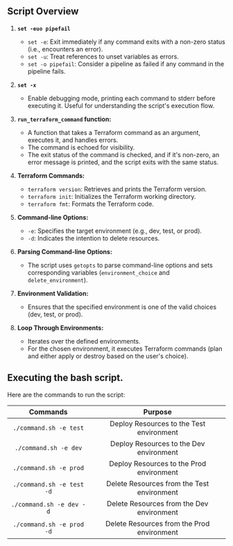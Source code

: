## Script Overview

1. **`set -euo pipefail`**
    - `set -e`: Exit immediately if any command exits with a non-zero status (i.e., encounters an error).
    - `set -u`: Treat references to unset variables as errors.
    - `set -o pipefail`: Consider a pipeline as failed if any command in the pipeline fails.

2. **`set -x`** 
    - Enable debugging mode, printing each command to stderr before executing it. Useful for understanding the script's execution flow.

3. **`run_terraform_command` function:**
    - A function that takes a Terraform command as an argument, executes it, and handles errors.
    - The command is echoed for visibility.
    - The exit status of the command is checked, and if it's non-zero, an error message is printed, and the script exits with the same status.

4. **Terraform Commands:**
    - `terraform version`: Retrieves and prints the Terraform version.
    - `terraform init`: Initializes the Terraform working directory.
    - `terraform fmt`: Formats the Terraform code.

5. **Command-line Options:**
    - `-e`: Specifies the target environment (e.g., dev, test, or prod).
    - `-d`: Indicates the intention to delete resources.

6. **Parsing Command-line Options:**
    - The script uses `getopts` to parse command-line options and sets corresponding variables (`environment_choice` and `delete_environment`).

7. **Environment Validation:**
    - Ensures that the specified environment is one of the valid choices (dev, test, or prod).

8. **Loop Through Environments:**
    - Iterates over the defined environments.
    - For the chosen environment, it executes Terraform commands (plan and either apply or destroy based on the user's choice).  


## Executing the bash script.
Here are the commands to run the script:

|   Commands                  |  Purpose                                     |
| :-----------------------:   | :------------------------------------------:|
| `./command.sh -e test`      | Deploy Resources to the Test environment    |
| `./command.sh -e dev`       | Deploy Resources to the Dev environment     |
| `./command.sh -e prod`      | Deploy Resources to the Prod environment    |
| `./command.sh -e test -d`   | Delete Resources from the Test environment  |
| `./command.sh -e dev -d`    | Delete Resources from the Dev environment   |
| `./command.sh -e prod -d`   | Delete Resources from the Prod environment  |
